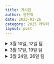 ```yaml
---
title: 게시판
author: 원찬혁
date: 2025-03-26
category: 2025 캐릭터
layout: post
---
```

<details>
    <summary> 3월 10일, 12일 팀 </summary>
    <div markdown="1">

    1조 : 장호진, 이아라, 안정현
    
    2조 : 이은빈, 박민찬, 김진우
    
    3조 : 박지용, 조용현, 이도현
    
    4조 : 구본윤, 김도예, 엄재현
    
    5조 : 김누리, 권관우
    
</div>
</details>

<details>
    <summary> 3월 17일, 19일 팀 </summary>
    <div markdown="1">

    1조 : 박지용, 구본윤, 김누리
    
    2조 : 장호진, 엄재현
    
    3조 : 이도현, 권관우, 김도예
    
    4조 : 김진우, 이아라, 조용현
    
    5조 : 박민찬, 안정현
    
    ![image.png](attachment:b82d6fc7-837b-4067-b6e4-cce82b82213d:image.png)
</div>
</details>

<details>
    <summary> 3월 24일, 26일 팀 </summary>
    <div markdown="1">

    1조 : 박민찬, 조용현, 구본윤
    
    2조 : 박지용, 권관우, 안정현
    
    3조 : 김진우, 장호진, 김누리
    
    4조 : 이도현, 엄재현
    
    5조 : 이아라, 김도예
    
    ![image.png](attachment:0585d4a0-113e-4f7f-b1cf-7e6307c9cdaf:image.png)
</div>
</details>
